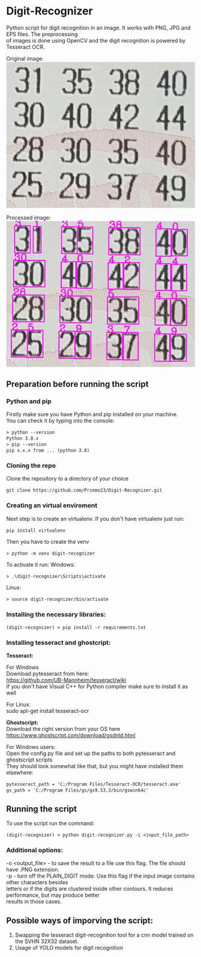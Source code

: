# Digit-Recognizer
Python script for digit recognition in an image. It works with PNG, JPG and EPS files. The preprocessing \
of images is done using OpenCV and the digit recognition is powered by Tesseract OCR. 


Original image: \
![alt text](https://github.com/Przemo23/Digit-Recognizer/blob/main/data/train_2.png?raw=true) 


Processed image: \
![alt text](https://github.com/Przemo23/Digit-Recognizer/blob/main/data/train_2_result.png?raw=true)



## Preparation before running the script

### Python and pip
Firstly make sure you have Python and pip installed on your machine.\
You can check it by typing into the console:

```
> python --version
Python 3.8.x
> pip --version
pip x.x.x from ... (python 3.8)
```

### Cloning the repo
Clone the repository to a directory of your choice
```
git clone https://github.com/Przemo23/Digit-Recognizer.git
```

### Creating an virtual enviroment
Next step is to create an virtualenv. If you don't have virtualenv just run:
```
pip install virtualenv
```
Then you have to create the venv
```
> python -m venv digit-recognizer
```
To activate it run:
Windows:
```
> .\digit-recognizer\Scripts\activate
```
Linux:
```
> source digit-recognizer/bin/activate
```

### Installing the necessary libraries:
```
(digit-recognizer) > pip install -r requirements.txt
```
### Installing tesseract and ghostcript:
<b>Tesseract:</b>

  For Windows\
    Download pytesseract from here:\
    https://github.com/UB-Mannheim/tesseract/wiki \
    If you don't have Visual C++ for Python compiler make sure to install it as well
    
  For Linux:\
    sudo apt-get install tesseract-ocr

<b>Ghostscript:</b>\
  Download the right version from your OS here\
  https://www.ghostscript.com/download/gsdnld.html 
  
For Windows users:\
Open the config.py file and set up the paths to both pytesseract and ghostscript scripts\
They should look somewhat like that, but you might have installed them elsewhere:
```
pytesseract_path = 'C:/Program Files/Tesseract-OCR/tesseract.exe'
gs_path = 'C:/Program Files/gs/gs9.53.3/bin/gswin64c'
```
## Running the script
To use the script run the command:
```
(digit-recognizer) > python digit-recognizer.py -i <input_file_path>
```
### Additional options:
-o <output_file> - to save the result to a file use this flag. The file should have .PNG extension. \
-p - turn off the PLAIN_DIGIT mode. Use this flag if the input image contains other characters besides \
letters or if the digits are clustered inside other contours. It reduces performance, but may produce better \
results in those cases.

## Possible ways of imporving the script:
1. Swapping the tesseract digit-recognition tool for a cnn model trained on the SVHN 32X32 dataset.
2. Usage of YOLO models for digit recognition

